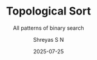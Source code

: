 ---
layout:     post
title:      "Topological Sort"
subtitle:   "All patterns of binary search"
date:       2025-07-25
author:     "Shreyas S N"
header-img: "img/post-bg-re-vs-ng2.jpg"
header-mask: 0.3
catalog:    true
tags:
    - C++
    - Algorithms
---